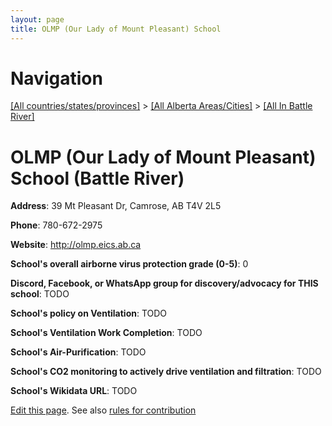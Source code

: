 ```yaml
---
layout: page
title: OLMP (Our Lady of Mount Pleasant) School
---
```

# Navigation

[[All countries/states/provinces]](../../..) > [[All Alberta Areas/Cities]](../..) > [[All In Battle River]](..)

# OLMP (Our Lady of Mount Pleasant) School (Battle River)

**Address**: 39 Mt Pleasant Dr, Camrose, AB T4V 2L5

**Phone**: 780-672-2975

**Website**: <http://olmp.eics.ab.ca>

**School's overall airborne virus protection grade (0-5)**: 0

**Discord, Facebook, or WhatsApp group for discovery/advocacy for THIS school**: TODO

**School's policy on Ventilation**: TODO

**School's Ventilation Work Completion**: TODO

**School's Air-Purification**: TODO

**School's CO2 monitoring to actively drive ventilation and filtration**: TODO

**School's Wikidata URL**: TODO


[Edit this page](https://github.com/ventilate-schools/AB/edit/main/./Battle_River/OLMP_(Our_Lady_of_Mount_Pleasant)_School.md). See also [rules for contribution](../../../contribution-rules/)